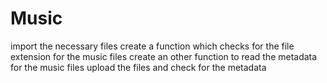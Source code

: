 # Music
import the necessary files
create a function which checks for the file extension for the music files
create an other function to read the metadata for the music files
upload the files and check for the metadata
